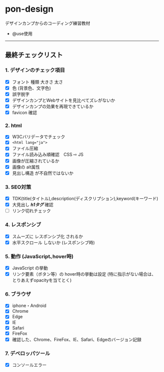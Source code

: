 # pon-design
デザインカンプからのコーディング練習教材
* @use使用

***
## 最終チェックリスト
### 1. デザインのチェック項目
 - [x] フォント 種類 大きさ 太さ
 - [x] 色 (背景色、文字色)
 - [x] 誤字脱字 
 - [x] デザインカンプとWebサイトを見比べてズレがないか
 - [x] デザインカンプの効果を再現できているか
 - [x] favicon 確認

### 2. html
 - [x] W3Cバリデータでチェック
 - [x] `<html lang="ja">`
 - [x] ファイル圧縮
 - [x] ファイル読み込み順確認　CSS ⇨ JS
 - [x] 画像が圧縮されているか
 - [x] 画像の alt属性 
 - [x] 見出し構造 が不自然ではないか

### 3. SEO対策
 - [x] TDK(title(タイトル),description(ディスクリプション),keyword(キーワード)
 - [x] 大見出し ***h1タグ*** 確認
 - [ ] リンク切れチェック
### 4. レスポンシブ
 - [x] スムーズに レスポンシブ化 されるか
 - [x] 水平スクロール しないか (レスポンシブ時)

### 5. 動作 (JavaScript､hover時)
 - [x] JavaScript の挙動
 - [x] リンク要素（ボタン等）の hover時の挙動は設定 (特に指示がない場合は、とりあえずopacityを当てとく)

### 6. ブラウザ
 - [x] iphone・Android 
 - [x] Chrome 
 - [x] Edge
 - [x] IE
 - [x] Safari
 - [x] FireFox
 - [x] 確認した、Chrome、FireFox、IE、Safari、Edgeのバージョン記録

### 7. デベロッパツール
 - [x] コンソールエラー 
